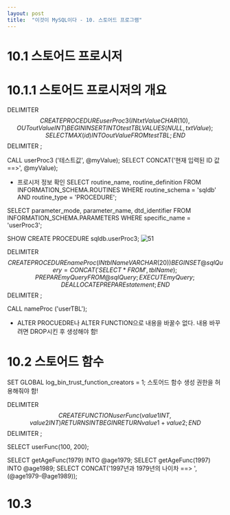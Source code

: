 ```yaml
---
layout: post
title:  "이것이 MySQL이다 - 10. 스토어드 프로그램"
---
```


# 10.1 스토어드 프로시저
# 10.1.1 스토어드 프로시저의 개요
DELIMITER $$
CREATE PROCEDURE userProc3(
    IN txtValue CHAR(10),
    OUT outValue INT
)
BEGIN
  INSERT INTO testTBL VALUES(NULL,txtValue);
  SELECT MAX(id) INTO outValue FROM testTBL; 
END $$
DELIMITER ;

CALL userProc3 ('테스트값', @myValue);
SELECT CONCAT('현재 입력된 ID 값 ==>', @myValue);

- 프로시저 정보 확인
SELECT routine_name, routine_definition FROM INFORMATION_SCHEMA.ROUTINES
    WHERE routine_schema = 'sqldb' AND routine_type = 'PROCEDURE';

SELECT parameter_mode, parameter_name, dtd_identifier
	FROM INFORMATION_SCHEMA.PARAMETERS
	WHERE specific_name = 'userProc3';
  
SHOW CREATE PROCEDURE sqldb.userProc3;
![51](https://user-images.githubusercontent.com/86064022/128621940-66e7d149-bf03-45e0-95d5-12edc6bb6900.png)

DELIMITER $$
CREATE PROCEDURE nameProc(
    IN tblName VARCHAR(20)
)
BEGIN
  SET @sqlQuery = CONCAT('SELECT * FROM ', tblName);
  PREPARE myQuery FROM @sqlQuery;
  EXECUTE myQuery;
  DEALLOCATE PREPARE statement;
END $$
DELIMITER ;

CALL nameProc ('userTBL');

- ALTER PROCUEDRE나 ALTER FUNCTION으로 내용을 바꿀수 없다. 내용 바꾸려면 DROP시킨 후 생성해야 함!

# 10.2 스토어드 함수
SET GLOBAL log_bin_trust_function_creators = 1;
스토어드 함수 생성 권한을 허용해줘야 함!

DELIMITER $$
CREATE FUNCTION userFunc(value1 INT, value2 INT)
    RETURNS INT
BEGIN
    RETURN value1 + value2;
END $$
DELIMITER ;

SELECT userFunc(100, 200);

SELECT getAgeFunc(1979) INTO @age1979;
SELECT getAgeFunc(1997) INTO @age1989;
SELECT CONCAT('1997년과 1979년의 나이차 ==> ', (@age1979-@age1989));

# 10.3 
